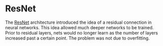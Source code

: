 # ResNet

The [ResNet](https://arxiv.org/pdf/1512.03385) architecture introduced the idea of a residual connection in neural networks. This idea allowed much deeper networks to be trained. Prior to residual layers, nets would no longer learn as the number of layers increased past a certain point. The problem was not due to overfitting.


